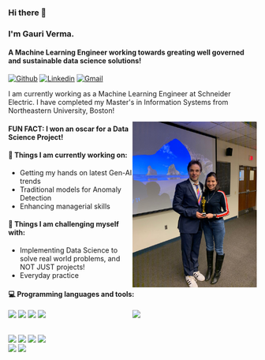 ### Hi there 👋 
### I'm Gauri Verma.
#### A Machine Learning Engineer working towards greating well governed and sustainable data science solutions!

[![Github](https://img.shields.io/badge/-Github-000?style=flat&logo=Github&logoColor=white)](https://github.com/gauriverma19)
[![Linkedin](https://img.shields.io/badge/-LinkedIn-blue?style=flat&logo=Linkedin&logoColor=white)](https://www.linkedin.com/in/verma-gauri/)
[![Gmail](https://img.shields.io/badge/-Gmail-c14438?style=flat&logo=Gmail&logoColor=white)](mailto:verma.g@northeastern.edu)

I am currently working as a Machine Learning Engineer at Schneider Electric. I have completed my Master's in Information Systems from Northeastern University, Boston!  

<img align="right" alt="img" src="https://github.com/gauriverma19/gauriverma19/blob/main/cover_image.jpeg" width="50%" height="auto" />

#### FUN FACT: I won an oscar for a Data Science Project! 

#### 🌱 Things I am currently working on: 
- Getting my hands on latest Gen-AI trends
- Traditional models for Anomaly Detection
- Enhancing managerial skills

#### :muscle: Things I am challenging myself with:
- Implementing Data Science to solve real world problems, and NOT JUST projects!
- Everyday practice

#### :computer: Programming languages and tools: 
<p>
	<img width="50%" align="right" src="https://github-readme-stats.vercel.app/api?username=gauriverma19&show_icons=true&hide_border=true" />

<code><img width="10%" src="https://www.vectorlogo.zone/logos/python/python-ar21.svg"></code>
<code><img width="10%" src="https://www.vectorlogo.zone/logos/tensorflow/tensorflow-ar21.svg"></code>
<code><img width="10%" src="https://www.vectorlogo.zone/logos/pytorch/pytorch-ar21.svg"></code>
<code><img width="10%" src="https://www.vectorlogo.zone/logos/java/java-ar21.svg"></code>

<br />
<code><img width="10%" src="https://www.vectorlogo.zone/logos/mysql/mysql-ar21.svg"></code>
<code><img width="10%" src="https://www.vectorlogo.zone/logos/mongodb/mongodb-ar21.svg"></code>
<code><img width="10%" src="https://www.vectorlogo.zone/logos/microsoft_powerbi/microsoft_powerbi-ar21.svg"></code>
<code><img width="10%" src="https://www.vectorlogo.zone/logos/talend/talend-ar21.svg"></code>

  
  
<br />
<code><img width="10%" src="https://www.vectorlogo.zone/logos/amazon_aws/amazon_aws-ar21.svg"></code>
<code><img width="10%" src="https://www.vectorlogo.zone/logos/git-scm/git-scm-ar21.svg"></code>
</p>
